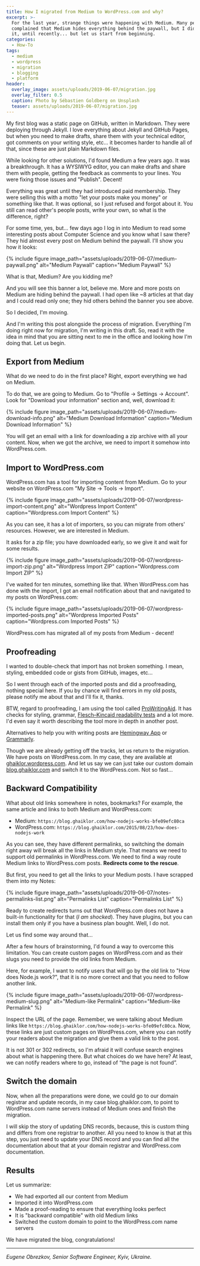 ```yaml
---
title: How I migrated from Medium to WordPress.com and why?
excerpt: >-
  For the last year, strange things were happening with Medium. Many people
  complained that Medium hides everything behind the paywall, but I didn't get
  it, until recently... but let us start from beginning.
categories:
  - How-To
tags:
  - medium
  - wordpress
  - migration
  - blogging
  - platform
header:
  overlay_image: assets/uploads/2019-06-07/migration.jpg
  overlay_filter: 0.5
  caption: Photo by Sébastien Goldberg on Unsplash
  teaser: assets/uploads/2019-06-07/migration.jpg
---
```


My first blog was a static page on GitHub, written in Markdown.
They were deploying through Jekyll.
I love everything about Jekyll and GitHub Pages, but when you need to make drafts, share them with your technical editor, got comments on your writing style, etc... it becomes harder to handle all of that, since these are just plain Markdown files.

While looking for other solutions, I'd found Medium a few years ago.
It was a breakthrough.
It has a WYSIWYG editor, you can make drafts and share them with people, getting the feedback as comments to your lines.
You were fixing those issues and "Publish".
Decent!

Everything was great until they had introduced paid membership.
They were selling this with a motto "let your posts make you money" or something like that.
It was optional, so I just refused and forgot about it.
You still can read other's people posts, write your own, so what is the difference, right?

For some time, yes, but… few days ago I log in into Medium to read some interesting posts about Computer Science and you know what I saw there?
They hid almost every post on Medium behind the paywall.
I'll show you how it looks:

{% include figure image_path="assets/uploads/2019-06-07/medium-paywall.png" alt="Medium Paywall" caption="Medium Paywall" %}

What is that, Medium?
Are you kidding me?

And you will see this banner a lot, believe me.
More and more posts on Medium are hiding behind the paywall.
I had open like ~8 articles at that day and I could read only one; they hid others behind the banner you see above.

So I decided, I'm moving.

And I'm writing this post alongside the process of migration.
Everything I'm doing right now for migration, I'm writing in this draft.
So, read it with the idea in mind that you are sitting next to me in the office and looking how I'm doing that.
Let us begin.

## Export from Medium

What do we need to do in the first place?
Right, export everything we had on Medium.

To do that, we are going to Medium.
Go to "Profile -> Settings -> Account".
Look for "Download your information" section and, well, download it:

{% include figure image_path="assets/uploads/2019-06-07/medium-download-info.png" alt="Medium Download Information" caption="Medium Download Information" %}

You will get an email with a link for downloading a zip archive with all your content.
Now, when we got the archive, we need to import it somehow into WordPress.com.

## Import to WordPress.com

WordPress.com has a tool for importing content from Medium.
Go to your website on WordPress.com "My Site -> Tools -> Import".

{% include figure image_path="assets/uploads/2019-06-07/wordpress-import-content.png" alt="Wordpress Import Content" caption="Wordpress.com Import Content" %}

As you can see, it has a lot of importers, so you can migrate from others' resources.
However, we are interested in Medium.

It asks for a zip file; you have downloaded early, so we give it and wait for some results.

{% include figure image_path="assets/uploads/2019-06-07/wordpress-import-zip.png" alt="Wordpress Import ZIP" caption="Wordpress.com Import ZIP" %}

I've waited for ten minutes, something like that.
When WordPress.com has done with the import, I got an email notification about that and navigated to my posts on WordPress.com:

{% include figure image_path="assets/uploads/2019-06-07/wordpress-imported-posts.png" alt="Wordpress Imported Posts" caption="Wordpress.com Imported Posts" %}

WordPress.com has migrated all of my posts from Medium - decent!

## Proofreading

I wanted to double-check that import has not broken something.
I mean, styling, embedded code or gists from GitHub, images, etc…

So I went through each of the imported posts and did a proofreading, nothing special here.
If you by chance will find errors in my old posts, please notify me about that and I'll fix it, thanks.

BTW, regard to proofreading, I am using the tool called [ProWritingAid](https://prowritingaid.com/).
It has checks for styling, grammar, [Flesch–Kincaid readability tests](https://en.wikipedia.org/wiki/Flesch%E2%80%93Kincaid_readability_tests) and a lot more.
I'd even say it worth describing the tool more in depth in another post.

Alternatives to help you with writing posts are [Hemingway App](http://www.hemingwayapp.com/) or [Grammarly](https://grammarly.com/).

Though we are already getting off the tracks, let us return to the migration.
We have posts on WordPress.com.
In my case, they are available at [ghaiklor.wordpress.com](http://ghaiklor.wordpress.com).
And let us say we can just take our custom domain [blog.ghaiklor.com](http://blog.ghaiklor.com) and switch it to the WordPress.com.
Not so fast...

## Backward Compatibility

What about old links somewhere in notes, bookmarks?
For example, the same article and links to both Medium and WordPress.com:

- Medium: `https://blog.ghaiklor.com/how-nodejs-works-bfe09efc80ca`
- WordPress.com: `https://blog.ghaiklor.com/2015/08/23/how-does-nodejs-work`

As you can see, they have different permalinks, so switching the domain right away will break all the links in Medium style.
That means we need to support old permalinks in WordPress.com.
We need to find a way route Medium links to WordPress.com posts.
**Redirects come to the rescue**.

But first, you need to get all the links to your Medium posts.
I have scrapped them into my Notes:

{% include figure image_path="assets/uploads/2019-06-07/notes-permalinks-list.png" alt="Permalinks List" caption="Permalinks List" %}

Ready to create redirects turns out that WordPress.com does not have a built-in functionality for that (_I am shocked_).
They have plugins, but you can install them only if you have a business plan bought.
Well, I do not.

Let us find some way around that…

After a few hours of brainstorming, I'd found a way to overcome this limitation.
You can create custom pages on WordPress.com and as their slugs you need to provide the old links from Medium.

Here, for example, I want to notify users that will go by the old link to "How does Node.js work?", that it is no more correct and that you need to follow another link.

{% include figure image_path="assets/uploads/2019-06-07/wordpress-medium-slug.png" alt="Medium-like Permalink" caption="Medium-like Permalink" %}

Inspect the URL of the page.
Remember, we were talking about Medium links like `https://blog.ghaiklor.com/how-nodejs-works-bfe09efc80ca`.
Now, these links are just custom pages on WordPress.com, where you can notify your readers about the migration and give them a valid link to the post.

It is not 301 or 302 redirects, so I'm afraid it will confuse search engines about what is happening there.
But what choices do we have here?
At least, we can notify readers where to go, instead of “the page is not found”.

## Switch the domain

Now, when all the preparations were done, we could go to our domain registrar and update records, in my case blog.ghaiklor.com, to point to WordPress.com name servers instead of Medium ones and finish the migration.

I will skip the story of updating DNS records, because, this is custom thing and differs from one registrar to another.
All you need to know is that at this step, you just need to update your DNS record and you can find all the documentation about that at your domain registrar and WordPress.com documentation.

## Results

Let us summarize:

- We had exported all our content from Medium
- Imported it into WordPress.com
- Made a proof-reading to ensure that everything looks perfect
- It is "backward compatible" with old Medium links
- Switched the custom domain to point to the WordPress.com name servers

We have migrated the blog, congratulations!

---

*Eugene Obrezkov, Senior Software Engineer, Kyiv, Ukraine.*
